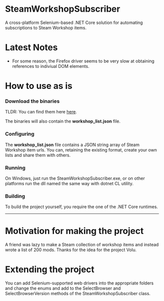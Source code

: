 # SteamWorkshopSubscriber

A cross-platform Selenium-based .NET Core solution for automating subscriptions to Steam Workshop items. 

# Latest Notes
- For some reason, the Firefox driver seems to be very slow at obtaining references to indiviual DOM elements.

# How to use as is

### Download the binaries 
TLDR: You can find them here [here](https://github.com/niko-la-petrovic/SteamWorkshopSubscriber/releases).

 The binaries will also contain the **workshop_list.json** file.
### Configuring
The **workshop_list.json** file contains a JSON string array of Steam Workshop item urls. You can, retaining the existing format, create your own lists and share them with others.

### Running
On Windows, just run the SteamWorkshopSubscriber.exe, or on other platforms run the dll named the same way with dotnet CL utility.

### Building

To build the project yourself, you require the one of the .NET Core runtimes.

---

# Motivation for making the project

A friend was lazy to make a Steam collection of workshop items and instead wrote a list of 200 mods. Thanks for the idea for the project Volu.


# Extending the project

You can add Selenium-supported web drivers into the appropriate folders and change the enums and add to the SelectBrowser and SelectBrowserVersion methods of the SteamWorkshopSubscriber class.
